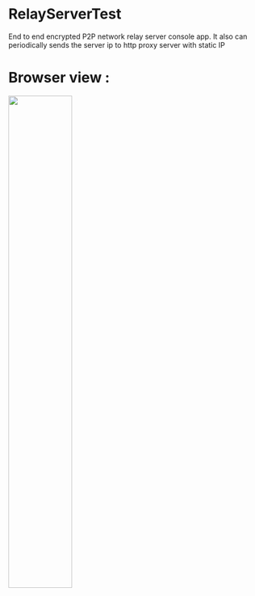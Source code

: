 # RelayServerTest
End to end encrypted P2P network relay server console app.
It also can periodically sends the server ip to http proxy server with static IP

# Browser view :
<img src="https://user-images.githubusercontent.com/109621184/211211580-a36c0ca3-b3b5-40ab-82c6-d8fc53c251f6.png" width=50% height=50%>


